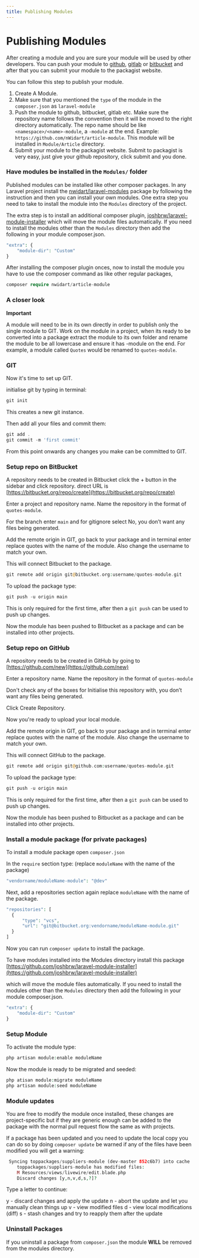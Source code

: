 ```yaml
---
title: Publishing Modules
---
```


# Publishing Modules

After creating a module and you are sure your module will be used by other developers. You can push your module to [github](https://github.com), [gitlab](https://gitlab.com) or [bitbucket](https://bitbucket.org) and after that you can submit your module to the packagist website.

You can follow this step to publish your module.

1. Create A Module.
2. Make sure that you mentioned the `type` of the module in the `composer.json` as `laravel-module` 
3. Push the module to github, bitbucket, gitlab etc. Make sure the repository name follows the convention then it will be moved to the right directory automatically. The repo name should be like `<namespace>/<name>-module`, a `-module` at the end. Example: `https://github.com/nWidart/article-module`. This module will be installed in `Module/Article` directory.
4. Submit your module to the packagist website.
Submit to packagist is very easy, just give your github repository, click submit and you done.

### Have modules be installed in the `Modules/` folder

Published modules can be installed like other composer packages. In any Laravel project install the [nwidart/laravel-modules](https://github.com/nwidart/laravel-modules) package by following the instruction and then you can install your own modules. One extra step you need to take to install the module into the `Modules` directory of the project. 

The extra step is to install an additional composer plugin, [joshbrw/laravel-module-installer](https://github.com/joshbrw/laravel-module-installer) which will move the module files automatically. If you need to install the modules other than the `Modules` directory then add the following in your module composer.json. 

```php
"extra": {
    "module-dir": "Custom"
}
```

After installing the composer plugin onces, now to install the module you have to use the composer command as like other regular packages, 

```php
composer require nwidart/article-module
```

### A closer look

**Important**

A module will need to be in its own directly in order to publish only the single module to GIT. Work on the module in a project, when its ready to be converted into a package extract the module to its own folder and rename the module to be all lowercase and ensure it has -module on the end. For example, a module called `Quotes` would be renamed to `quotes-module`.

### GIT

Now it's time to set up GIT.

initialise git by typing in terminal:

```php
git init
```

This creates a new git instance.

Then add all your files and commit them:

```php
git add .
git commit -m 'first commit'
```

From this point onwards any changes you make can be committed to GIT.

### Setup repo on BitBucket

A repository needs to be created in Bitbucket click the + button in the sidebar and click repository. direct URL is [https://bitbucket.org/repo/create](https://bitbucket.org/repo/create)

Enter a project and repository name. Name the repository in the format of `quotes-module`.

For the branch enter `main` and for gitignore select No, you don’t want any files being generated.

Add the remote origin in GIT, go back to your package and in terminal enter replace quotes with the name of the module. Also change the username to match your own.

This will connect Bitbucket to the package.

```php
git remote add origin git@bitbucket.org:username/quotes-module.git
```

To upload the package type:

```php
git push -u origin main
```

This is only required for the first time, after then a `git push` can be used to push up changes.

Now the module has been pushed to Bitbucket as a package and can be installed into other projects.


### Setup repo on GitHub

A repository needs to be created in GitHub by going to [https://github.com/new](https://github.com/new)

Enter a repository name. Name the repository in the format of `quotes-module`

Don't check any of the boxes for Initialise this repository with, you don’t want any files being generated.

Click Create Repository.

Now you're ready to upload your local module.

Add the remote origin in GIT, go back to your package and in terminal enter replace quotes with the name of the module. Also change the username to match your own.

This will connect GitHub to the package.

```php
git remote add origin git@github.com:username/quotes-module.git
```

To upload the package type:

```php
git push -u origin main
```

This is only required for the first time, after then a `git push` can be used to push up changes.

Now the module has been pushed to Bitbucket as a package and can be installed into other projects.

### Install a module package (for private packages)

To install a module package open `composer.json`

In the `require` section type: (replace `moduleName` with the name of the package)

```php
"vendorname/moduleName-module": "@dev"
```

Next, add a repositories section again replace `moduleName` with the name of the package.

```php
"repositories": [
  {
      "type": "vcs",
      "url": "git@bitbucket.org:vendorname/moduleName-module.git"
  }
]
```

Now you can run `composer update` to install the package.

To have modules installed into the Modules directory install this package [https://github.com/joshbrw/laravel-module-installer](https://github.com/joshbrw/laravel-module-installer)

which will move the module files automatically. If you need to install the modules other than the `Modules` directory then add the following in your module composer.json.

```php
"extra": {
    "module-dir": "Custom"
}
```

### Setup Module

To activate the module type:

```php
php artisan module:enable moduleName
```

Now the module is ready to be migrated and seeded:

```php
php atisan module:migrate moduleName
php artisan module:seed moduleName
```

### Module updates

You are free to modify the module once installed, these changes are project-specific but if they are generic enough can be added to the package with the normal pull request flow the same as with projects.

If a package has been updated and you need to update the local copy you can do so by doing `composer update` be warned if any of the files have been modified you will get a warning:

```php
 Syncing toppackages/suppliers-module (dev-master 852c6b7) into cache
    toppackages/suppliers-module has modified files:
    M Resources/views/livewire/edit.blade.php
    Discard changes [y,n,v,d,s,?]?
```

Type a letter to continue:

y - discard changes and apply the update
n - abort the update and let you manually clean things up
v - view modified files
d - view local modifications (diff)
s - stash changes and try to reapply them after the update

### Uninstall Packages

If you uninstall a package from `composer.json` the module **WILL** be removed from the modules directory.



